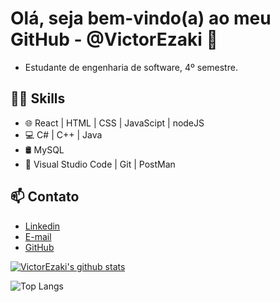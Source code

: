 # Olá, seja bem-vindo(a) ao meu GitHub - @VictorEzaki 👋

- Estudante de engenharia de software, 4º semestre.

## 👨‍💻 Skills
- 🌐 React | HTML | CSS | JavaScipt | nodeJS
- 💻 C# | C++ | Java
- 🛢  MySQL  
- 🔧 Visual Studio Code | Git | PostMan

## 📫 Contato
- [Linkedin](https://www.linkedin.com/in/victor-ezaki/)
- [E-mail](victorezaki19@gmail.com)
- [GitHub](https://github.com/VictorEzaki)
  
 [![VictorEzaki's github stats](https://github-readme-stats.vercel.app/api?username=VictorEzaki&show_icons=true&&theme=radical&hide=["contribs","issues"])](https://github.com/VictorEzaki)
 
 ![Top Langs](https://github-readme-stats.vercel.app/api/top-langs/?username=victorezaki&_progress=true&&theme=radical)


